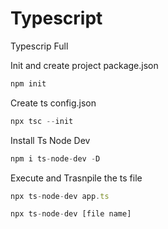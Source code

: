 # Typescript
Typescrip Full

Init and create project package.json
```javascript 
npm init
```

Create ts config.json
```javascript 
npx tsc --init
```

Install Ts Node Dev
```javascript 
npm i ts-node-dev -D
```

Execute and Trasnpile the ts file
```javascript 
npx ts-node-dev app.ts
```

```javascript 
npx ts-node-dev [file name]
```
